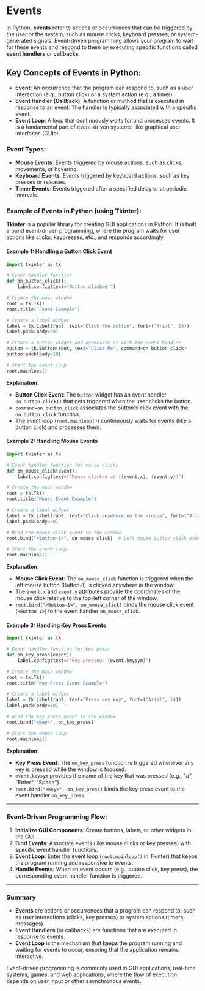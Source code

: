 # Events

In Python, **events** refer to actions or occurrences that can be triggered by the user or the system, such as mouse clicks, keyboard presses, or system-generated signals. Event-driven programming allows your program to wait for these events and respond to them by executing specific functions called **event handlers** or **callbacks**.

## Key Concepts of Events in Python:

- **Event**: An occurrence that the program can respond to, such as a user interaction (e.g., button click) or a system action (e.g., a timer).
- **Event Handler (Callback)**: A function or method that is executed in response to an event. The handler is typically associated with a specific event.
- **Event Loop**: A loop that continuously waits for and processes events. It is a fundamental part of event-driven systems, like graphical user interfaces (GUIs).

### Event Types:

- **Mouse Events**: Events triggered by mouse actions, such as clicks, movements, or hovering.
- **Keyboard Events**: Events triggered by keyboard actions, such as key presses or releases.
- **Timer Events**: Events triggered after a specified delay or at periodic intervals.

### Example of Events in Python (using Tkinter):

**Tkinter** is a popular library for creating GUI applications in Python. It is built around event-driven programming, where the program waits for user actions like clicks, keypresses, etc., and responds accordingly.

#### Example 1: Handling a Button Click Event

```python
import tkinter as tk

# Event handler function
def on_button_click():
    label.config(text="Button clicked!")

# Create the main window
root = tk.Tk()
root.title("Event Example")

# Create a label widget
label = tk.Label(root, text="Click the button", font=("Arial", 14))
label.pack(pady=20)

# Create a button widget and associate it with the event handler
button = tk.Button(root, text="Click Me", command=on_button_click)
button.pack(pady=10)

# Start the event loop
root.mainloop()
```

**Explanation**:

- **Button Click Event**: The `button` widget has an event handler `on_button_click()` that gets triggered when the user clicks the button.
- `command=on_button_click` associates the button's click event with the `on_button_click` function.
- The event loop (`root.mainloop()`) continuously waits for events (like a button click) and processes them.

#### Example 2: Handling Mouse Events

```python
import tkinter as tk

# Event handler function for mouse clicks
def on_mouse_click(event):
    label.config(text=f"Mouse clicked at ({event.x}, {event.y})")

# Create the main window
root = tk.Tk()
root.title("Mouse Event Example")

# Create a label widget
label = tk.Label(root, text="Click anywhere on the window", font=("Arial", 14))
label.pack(pady=20)

# Bind the mouse click event to the window
root.bind("<Button-1>", on_mouse_click)  # Left mouse button click event

# Start the event loop
root.mainloop()
```

**Explanation**:

- **Mouse Click Event**: The `on_mouse_click` function is triggered when the left mouse button (Button-1) is clicked anywhere in the window.
- The `event.x` and `event.y` attributes provide the coordinates of the mouse click relative to the top-left corner of the window.
- `root.bind("<Button-1>", on_mouse_click)` binds the mouse click event (`<Button-1>`) to the event handler `on_mouse_click`.

#### Example 3: Handling Key Press Events

```python
import tkinter as tk

# Event handler function for key press
def on_key_press(event):
    label.config(text=f"Key pressed: {event.keysym}")

# Create the main window
root = tk.Tk()
root.title("Key Press Event Example")

# Create a label widget
label = tk.Label(root, text="Press any key", font=("Arial", 14))
label.pack(pady=20)

# Bind the key press event to the window
root.bind("<Key>", on_key_press)

# Start the event loop
root.mainloop()
```

**Explanation**:

- **Key Press Event**: The `on_key_press` function is triggered whenever any key is pressed while the window is focused.
- `event.keysym` provides the name of the key that was pressed (e.g., "a", "Enter", "Space").
- `root.bind("<Key>", on_key_press)` binds the key press event to the event handler `on_key_press`.

---

### Event-Driven Programming Flow:

1. **Initialize GUI Components**: Create buttons, labels, or other widgets in the GUI.
2. **Bind Events**: Associate events (like mouse clicks or key presses) with specific event handler functions.
3. **Event Loop**: Enter the event loop (`root.mainloop()` in Tkinter) that keeps the program running and responsive to events.
4. **Handle Events**: When an event occurs (e.g., button click, key press), the corresponding event handler function is triggered.

---

### Summary

- **Events** are actions or occurrences that a program can respond to, such as user interactions (clicks, key presses) or system actions (timers, messages).
- **Event Handlers** (or callbacks) are functions that are executed in response to events.
- **Event Loop** is the mechanism that keeps the program running and waiting for events to occur, ensuring that the application remains interactive.

Event-driven programming is commonly used in GUI applications, real-time systems, games, and web applications, where the flow of execution depends on user input or other asynchronous events.
